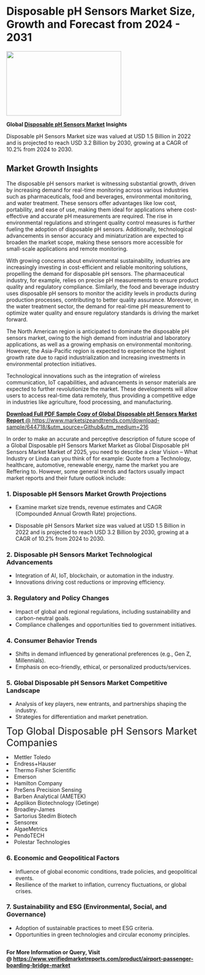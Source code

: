 <H1>Disposable pH Sensors Market Size, Growth and Forecast from 2024 - 2031</H1><img class="aligncenter size-medium wp-image-584254" src="https://thirdeyenews.in/wp-content/uploads/2024/09/Global-Market-Research-300x168.jpeg" alt="" width="300" height="168" /><p><strong>Global&nbsp;<a href="https://www.marketsizeandtrends.com/download-sample/644718/&amp;utm_source=Github&utm_medium=216">Disposable pH Sensors Market</a> Insights</strong></p><p>Disposable pH Sensors Market size was valued at USD 1.5 Billion in 2022 and is projected to reach USD 3.2 Billion by 2030, growing at a CAGR of 10.2% from 2024 to 2030.</p><p><h2>Market Growth Insights</h2> <p>The disposable pH sensors market is witnessing substantial growth, driven by increasing demand for real-time monitoring across various industries such as pharmaceuticals, food and beverages, environmental monitoring, and water treatment. These sensors offer advantages like low cost, portability, and ease of use, making them ideal for applications where cost-effective and accurate pH measurements are required. The rise in environmental regulations and stringent quality control measures is further fueling the adoption of disposable pH sensors. Additionally, technological advancements in sensor accuracy and miniaturization are expected to broaden the market scope, making these sensors more accessible for small-scale applications and remote monitoring.</p> <p><a href="#"></a></p> <p>With growing concerns about environmental sustainability, industries are increasingly investing in cost-efficient and reliable monitoring solutions, propelling the demand for disposable pH sensors. The pharmaceutical industry, for example, relies on precise pH measurements to ensure product quality and regulatory compliance. Similarly, the food and beverage industry uses disposable pH sensors to monitor the acidity levels in products during production processes, contributing to better quality assurance. Moreover, in the water treatment sector, the demand for real-time pH measurement to optimize water quality and ensure regulatory standards is driving the market forward.</p> <p>The North American region is anticipated to dominate the disposable pH sensors market, owing to the high demand from industrial and laboratory applications, as well as a growing emphasis on environmental monitoring. However, the Asia-Pacific region is expected to experience the highest growth rate due to rapid industrialization and increasing investments in environmental protection initiatives.</p> <p>Technological innovations such as the integration of wireless communication, IoT capabilities, and advancements in sensor materials are expected to further revolutionize the market. These developments will allow users to access real-time data remotely, thus providing a competitive edge in industries like agriculture, food processing, and manufacturing.</p> <p><a href="#"></p><p><span class=""><strong>Download Full PDF Sample Copy of Global Disposable pH Sensors Market Report</strong> @ <a href="https://www.marketsizeandtrends.com/download-sample/644718/&amp;utm_source=Github&utm_medium=216" target="_blank">https://www.marketsizeandtrends.com/download-sample/644718/&amp;utm_source=Github&utm_medium=216</a></span></p><p>In order to make an accurate and perceptive description of future scope of a Global&nbsp;Disposable pH Sensors Market Market as Global&nbsp;Disposable pH Sensors Market Market of 2025, you need to describe a clear Vision &ndash; What Industry or Linda can you think of for example: Quote from a Technology, healthcare, automotive, renewable energy, name the market you are Reffering to. However, some general trends and factors usually impact market reports and their future outlook include:</p><h3>1.&nbsp;<strong>Disposable pH Sensors Market Growth Projections</strong></h3><ul><li>Examine market size trends, revenue estimates and CAGR (Compounded Annual Growth Rate) projections.</li><li><p>Disposable pH Sensors Market size was valued at USD 1.5 Billion in 2022 and is projected to reach USD 3.2 Billion by 2030, growing at a CAGR of 10.2% from 2024 to 2030.</p></li></ul><h3>2.&nbsp;<strong>Disposable pH Sensors Market Technological Advancements</strong></h3><ul><li>Integration of AI, IoT, blockchain, or automation in the industry.</li><li>Innovations driving cost reductions or improving efficiency.</li></ul><h3>3.&nbsp;<strong>Regulatory and Policy Changes</strong></h3><ul><li>Impact of global and regional regulations, including sustainability and carbon-neutral goals.</li><li>Compliance challenges and opportunities tied to government initiatives.</li></ul><h3>4.&nbsp;<strong>Consumer Behavior Trends</strong></h3><ul><li>Shifts in demand influenced by generational preferences (e.g., Gen Z, Millennials).</li><li>Emphasis on eco-friendly, ethical, or personalized products/services.</li></ul><h3>5.&nbsp;<strong>Global Disposable pH Sensors Market Competitive Landscape</strong></h3><ul><li>Analysis of key players, new entrants, and partnerships shaping the industry.</li><li>Strategies for differentiation and market penetration.</li></ul><p data-pm-slice="1 1 []"><span style="color: inherit; font-family: inherit; font-size: 25px;">Top Global Disposable pH Sensors Market Companies</span></p><div class="" data-test-id=""><p><li>Mettler Toledo</li><li> Endress+Hauser</li><li> Thermo Fisher Scientific</li><li> Emerson</li><li> Hamilton Company</li><li> PreSens Precision Sensing</li><li> Barben Analytical (AMETEK)</li><li> Applikon Biotechnology (Getinge)</li><li> Broadley-James</li><li> Sartorius Stedim Biotech</li><li> Sensorex</li><li> AlgaeMetrics</li><li> PendoTECH</li><li> Polestar Technologies</li></p></div><h3>6.&nbsp;<strong>Economic and Geopolitical Factors</strong></h3><ul><li>Influence of global economic conditions, trade policies, and geopolitical events.</li><li>Resilience of the market to inflation, currency fluctuations, or global crises.</li></ul><h3>7.&nbsp;<strong>Sustainability and ESG (Environmental, Social, and Governance)</strong></h3><ul><li>Adoption of sustainable practices to meet ESG criteria.</li><li>Opportunities in green technologies and circular economy principles.</li></ul><h2><strong style="font-size: 14px;">For More Information or Query, Visit @&nbsp;</strong><a style="background-color: #ffffff; font-size: 14px;" href="https://www.marketsizeandtrends.com/report/disposable-ph-sensors-market/" target="_blank">https://www.verifiedmarketreports.com/product/airport-passenger-boarding-bridge-market</a></h2>
